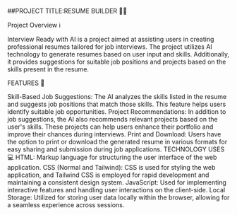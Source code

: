 ##PROJECT TITLE:RESUME BUILDER 💼🤖


Project Overview ℹ️

Interview Ready with AI is a project aimed at assisting users in creating professional resumes tailored for job interviews. The project utilizes AI technology to generate resumes based on user input and skills. Additionally, it provides suggestions for suitable job positions and projects based on the skills present in the resume.

FEATURES 🌟


Skill-Based Job Suggestions: The AI analyzes the skills listed in the resume and suggests job positions that match those skills. This feature helps users identify suitable job opportunities.
Project Recommendations: In addition to job suggestions, the AI also recommends relevant projects based on the user's skills. These projects can help users enhance their portfolio and improve their chances during interviews.
Print and Download: Users have the option to print or download the generated resume in various formats for easy sharing and submission during job applications.
TECHNOLOGY USES💻
HTML: Markup language for structuring the user interface of the web application.
CSS (Normal and Tailwind): CSS is used for styling the web application, and Tailwind CSS is employed for rapid development and maintaining a consistent design system.
JavaScript: Used for implementing interactive features and handling user interactions on the client-side.
Local Storage: Utilized for storing user data locally within the browser, allowing for a seamless experience across sessions.
